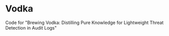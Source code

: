 # Vodka
Code for "Brewing Vodka: Distilling Pure Knowledge for Lightweight Threat Detection in Audit Logs"
